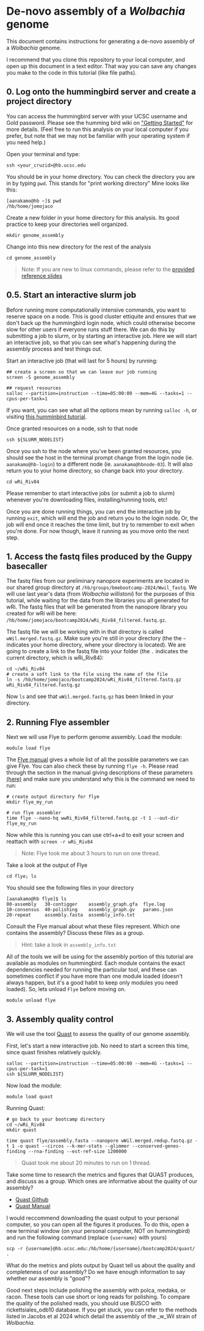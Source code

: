 # De-novo assembly of a _Wolbachia_ genome

This document contains instructions for generating a de-novo assembly of a _Wolbachia_ genome. 

I recommend that you clone this repository to your local computer, and open up this document in a text editor. That way you can save any changes you make to the code in this tutorial (like file paths).


## 0. Log onto the hummingbird server and create a project directory

You can access the hummingbird server with your UCSC username and Gold password. Please see the humming bird wiki on ["Getting Started"](https://hummingbird.ucsc.edu/getting-started/) for more details. (Feel free to run this analysis on your local computer if you prefer, but note that we may not be familiar with your operating system if you need help.)

Open your terminal and type:
```
ssh <your_cruzid>@hb.ucsc.edu
```

You should be in your home directory. You can check the directory you are in by typing `pwd`. This stands for "print working directory" Mine looks like this:
```
[aanakamo@hb ~]$ pwd
/hb/home/jomojaco
```

Create a new folder in your home directory for this analysis. Its good practice to keep your directories well organized.
```
mkdir genome_assembly
```

Change into this new directory for the rest of the analysis
```
cd genome_assembly
```

> Note: If you are new to linux commands, please refer to the [provided reference slides](https://docs.google.com/presentation/d/1hjIfozfQkjL4gj1eUtvBqgzpWERAkF8Uw43ToAQSxa8/edit#slide=id.p)  

## 0.5. Start an interactive slurm job

Before running more computationally intensive commands, you want to reserve space on a node. This is good cluster ettiquite and ensures that we don't back up the hummingbird login node, which could otherwise become slow for other users if everyone runs stuff there. We can do this by submitting a job to slurm, or by starting an interactive job. Here we will start an interactive job, so that you can see what's happening during the assembly process and test things out.

Start an interactive job (that will last for 5 hours) by running:
```
## create a screen so that we can leave our job running 
screen -S genome_assembly

## request resources
salloc --partition=instruction --time=05:00:00 --mem=4G --tasks=1 --cpus-per-task=1
```
If you want, you can see what all the options mean by running `salloc -h`, or visiting [this humminbird tutorial](https://hummingbird.ucsc.edu/documentation/getting-an-interactive-allocation-for-instructional-use/).

Once granted resources on a node, ssh to that node
```
ssh ${SLURM_NODELIST}
```

Once you ssh to the node where you've been granted resources, you should see the host in the terminal prompt change from the login node (ie. `aanakamo@hb-login`) to a different node (ie. `aanakamo@hbnode-03`). It will also return you to your home directory, so change back into your directory.
```
cd wRi_Riv84
```

Please remember to start interactive jobs (or submit a job to slurm) whenever you're downloading files, installing/running tools, etc!

Once you are done running things, you can end the interactive job by running `exit`, which will end the job and return you to the login node. Or, the job will end once it reaches the time limit, but try to remember to exit when you're done. For now though, leave it running as you move onto the next step.

## 1. Access the fastq files produced by the Guppy basecaller

The fastq files from our preliminary nanopore experiments are located in our shared group directory at `/hb/groups/bmebootcamp-2024/Wwil_fastq`. We will use last year's data (from _Wolbachia willistoni_) for the purposes of this tutorial, while waiting for the data from the libraries you all generated for wRi. The fastq files that will be generated from the nanopore library you created for wRi will be here: `/hb/home/jomojaco/bootcamp2024/wRi_Riv84_filtered.fastq.gz`. 

The fastq file we will be working with in that directory is called `wWil.merged.fastq.gz`. Make sure you're still in your directory (the the `~` indicates your home directory, where your directory is located). We are going to create a link to the fastq file into your folder (the `.` indicates the current directory, which is wRi_Riv84):
```
cd ~/wRi_Riv84
# create a soft link to the file using the name of the file
ln -s /hb/home/jomojaco/bootcamp2024/wRi_Riv84_filtered.fastq.gz wRi_Riv84_filtered.fastq.gz
```

Now `ls` and see that `wWil.merged.fastq.gz` has been linked in your directory.

## 2. Running Flye assembler

Next we will use Flye to perform genome assembly. Load the module:
```
module load flye
```

The [Flye manual](https://github.com/fenderglass/Flye/blob/flye/docs/USAGE.md) gives a whole list of all the possible parameters we can give Flye. You can also check these by running `flye -h`. Please read through the section in the manual giving descriptions of these parameters [(here)](https://github.com/fenderglass/Flye/blob/flye/docs/USAGE.md#-parameter-descriptions) and make sure you understand why this is the command we need to run:
```
# create output directory for flye
mkdir flye_my_run

# run flye assembler
time flye --nano-hq wwRi_Riv84_filtered.fastq.gz -t 1 --out-dir flye_my_run
```
Now while this is running you can use ctrl+a+d to exit your screen and reattach with `screen -r wRi_Riv84`

> Note: Flye took me about 3 hours to run on one thread.

Take a look at the output of Flye
```
cd flye; ls
```

You should see the following files in your directory
```
[aanakamo@hb flye]$ ls
00-assembly   30-contigger    assembly_graph.gfa  flye.log
10-consensus  40-polishing    assembly_graph.gv   params.json
20-repeat     assembly.fasta  assembly_info.txt
```

Consult the Flye manual about what these files represent. Which one contains the assembly? Discuss these files as a group.
> Hint: take a look in `assembly_info.txt`  

All of the tools we will be using for the assembly portion of this tutorial are available as modules on hummingbird. Each module contains the exact dependencies needed for running the particular tool, and these can sometimes conflict if you have more than one module loaded (doesn't always happen, but it's a good habit to keep only modules you need loaded). So, lets unload `Flye` before moving on.
```
module unload flye
```

## 3. Assembly quality control

We will use the tool [Quast](https://quast.sourceforge.net/docs/manual.html#sec2.1) to assess the quality of our genome assembly.

First, let's start a new interactive job. No need to start a screen this time, since quast finishes relatively quickly.
```
salloc --partition=instruction --time=05:00:00 --mem=4G --tasks=1 --cpus-per-task=1
ssh ${SLURM_NODELIST}
```

Now load the module:
```
module load quast
```

Running Quast:
```
# go back to your bootcamp directory
cd ~/wRi_Riv84
mkdir quast

time quast flye/assembly.fasta --nanopore wWil.merged.rmdup.fastq.gz -t 1 -o quast --circos --k-mer-stats --glimmer --conserved-genes-finding --rna-finding --est-ref-size 1200000
```
> Quast took me about 20 minutes to run on 1 thread.  

Take some time to research the metrics and figures that QUAST produces, and discuss as a group. Which ones are informative about the quality of our assembly?

- [Quast Github](https://github.com/ablab/quast)
- [Quast Manual](https://quast.sourceforge.net/docs/manual.html#sec2.1)

I would reccommend downloading the quast output to your personal computer, so you can open all the figures it produces. To do this, open a new terminal window (on your personal computer, NOT on hummingbird) and run the following command (replace `{username}` with yours)

```
scp -r {username}@hb.ucsc.edu:/hb/home/{username}/bootcamp2024/quast/ .
```

What do the metrics and plots output by Quast tell us about the quality and completeness of our assembly? Do we have enough information to say whether our assembly is "good"?

Good next steps include polishing the assembly with polca, medaka, or racon. These tools can use short or long reads for polishing. To compare the quality of the polished reads, you should use BUSCO with rickettsiales_odb10 database. If you get stuck, you can refer to the methods listed in Jacobs et al 2024 which detail the assembly of the _w_Wil strain of _Wolbachia_.
